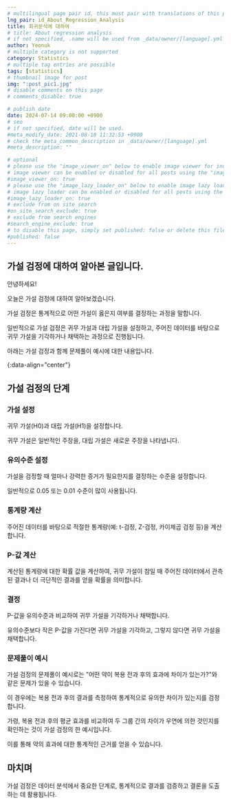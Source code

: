 ```yaml
---
# multilingual page pair id, this must pair with translations of this page. (This name must be unique)
lng_pair: id_About_Regression_Analysis
title: 회귀분석에 대하여
# title: About regression analysis
# if not specified, .name will be used from _data/owner/[language].yml
author: Yeonuk
# multiple category is not supported
category: Statistics
# multiple tag entries are possible
tags: [statistics]
# thumbnail image for post
img: ":post_pic1.jpg"
# disable comments on this page
# comments_disable: true

# publish date
date: 2024-07-14 09:00:00 +0900
# seo
# if not specified, date will be used.
#meta_modify_date: 2021-08-10 11:32:53 +0900
# check the meta_common_description in _data/owner/[language].yml
#meta_description: ""

# optional
# please use the "image_viewer_on" below to enable image viewer for individual pages or posts (_posts/ or [language]/_posts folders).
# image viewer can be enabled or disabled for all posts using the "image_viewer_posts: true" setting in _data/conf/main.yml.
#image_viewer_on: true
# please use the "image_lazy_loader_on" below to enable image lazy loader for individual pages or posts (_posts/ or [language]/_posts folders).
# image lazy loader can be enabled or disabled for all posts using the "image_lazy_loader_posts: true" setting in _data/conf/main.yml.
#image_lazy_loader_on: true
# exclude from on site search
#on_site_search_exclude: true
# exclude from search engines
#search_engine_exclude: true
# to disable this page, simply set published: false or delete this file
#published: false
---
```


<!-- outline-start -->

## 가설 검정에 대하여 알아본 글입니다.

안녕하세요!

오늘은 가설 검정에 대하여 알아보겠습니다.

가설 검정은 통계적으로 어떤 가설이 옳은지 여부를 결정하는 과정을 말합니다.

일반적으로 가설 검정은 귀무 가설과 대립 가설을 설정하고, 주어진 데이터를 바탕으로 귀무 가설을 기각하거나 채택하는 과정으로 진행됩니다.

아래는 가설 검정과 함께 문제풀이 예시에 대한 내용입니다.

{:data-align="center"}

<!-- outline-end -->

## 가설 검정의 단계

### 가설 설정

귀무 가설(H0)과 대립 가설(H1)을 설정합니다.

귀무 가설은 일반적인 주장을, 대립 가설은 새로운 주장을 나타냅니다.

### 유의수준 설정

가설을 검정할 때 얼마나 강력한 증거가 필요한지를 결정하는 수준을 설정합니다.

일반적으로 0.05 또는 0.01 수준이 많이 사용됩니다.

### 통계량 계산

주어진 데이터를 바탕으로 적절한 통계량(예: t-검정, Z-검정, 카이제곱 검정 등)을 계산합니다.

### P-값 계산

계산된 통계량에 대한 확률 값을 계산하여, 귀무 가설이 참일 때 주어진 데이터에서 관측된 결과나 더 극단적인 결과를 얻을 확률을 의미합니다.

### 결정

P-값을 유의수준과 비교하여 귀무 가설을 기각하거나 채택합니다.

유의수준보다 작은 P-값을 가진다면 귀무 가설을 기각하고, 그렇지 않다면 귀무 가설을 채택합니다.

### 문제풀이 예시

가설 검정의 문제풀이 예시로는 "어떤 약이 복용 전과 후의 효과에 차이가 있는가?"와 같은 문제가 있을 수 있습니다.

이 경우에는 복용 전과 후의 결과를 측정하여 통계적으로 유의한 차이가 있는지를 검정합니다.

가령, 복용 전과 후의 평균 효과를 비교하여 두 그룹 간의 차이가 우연에 의한 것인지를 확인하는 것이 가설 검정의 한 예시입니다.

이를 통해 약의 효과에 대한 통계적인 근거를 얻을 수 있습니다.

## 마치며

가설 검정은 데이터 분석에서 중요한 단계로, 통계적으로 결과를 검증하고 결론을 도출하는 데 활용됩니다.

